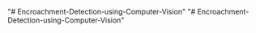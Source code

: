 "# Encroachment-Detection-using-Computer-Vision" 
"# Encroachment-Detection-using-Computer-Vision" 
